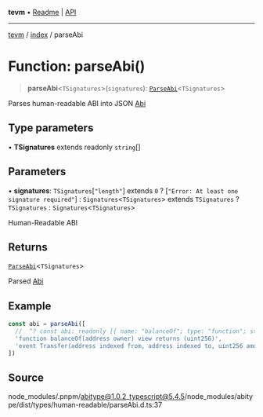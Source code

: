 **tevm** • [Readme](../../README.md) \| [API](../../modules.md)

***

[tevm](../../README.md) / [index](../README.md) / parseAbi

# Function: parseAbi()

> **parseAbi**\<`TSignatures`\>(`signatures`): [`ParseAbi`](../type-aliases/ParseAbi.md)\<`TSignatures`\>

Parses human-readable ABI into JSON [Abi](../type-aliases/Abi.md)

## Type parameters

• **TSignatures** extends readonly `string`[]

## Parameters

• **signatures**: `TSignatures`\[`"length"`\] extends `0` ? [`"Error: At least one signature required"`] : `Signatures`\<`TSignatures`\> extends `TSignatures` ? `TSignatures` : `Signatures`\<`TSignatures`\>

Human-Readable ABI

## Returns

[`ParseAbi`](../type-aliases/ParseAbi.md)\<`TSignatures`\>

Parsed [Abi](../type-aliases/Abi.md)

## Example

```ts
const abi = parseAbi([
  //  ^? const abi: readonly [{ name: "balanceOf"; type: "function"; stateMutability:...
  'function balanceOf(address owner) view returns (uint256)',
  'event Transfer(address indexed from, address indexed to, uint256 amount)',
])
```

## Source

node\_modules/.pnpm/abitype@1.0.2\_typescript@5.4.5/node\_modules/abitype/dist/types/human-readable/parseAbi.d.ts:37

